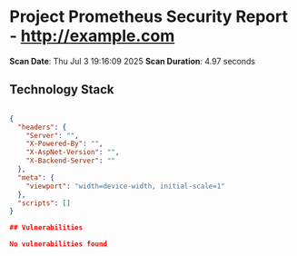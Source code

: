 # Project Prometheus Security Report - http://example.com
**Scan Date**: Thu Jul  3 19:16:09 2025 
**Scan Duration**: 4.97 seconds

## Technology Stack
```json

{
  "headers": {
    "Server": "",
    "X-Powered-By": "",
    "X-AspNet-Version": "",
    "X-Backend-Server": ""
  },
  "meta": {
    "viewport": "width=device-width, initial-scale=1"
  },
  "scripts": []
}

## Vulnerabilities

No vulnerabilities found
